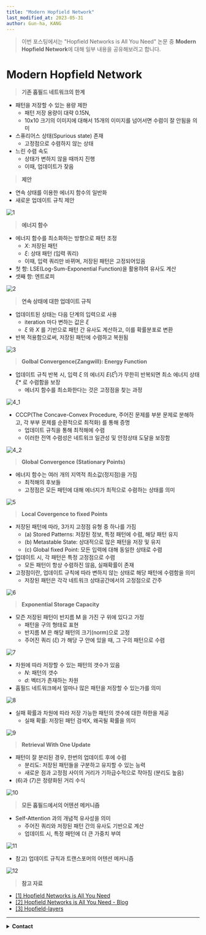 ```yaml
---
title: "Modern Hopfield Network"
last_modified_at: 2023-05-31
author: Gun-ha, KANG
---
```


> 이번 포스팅에서는 "Hopfield Networks is All You Need" 논문 중 **Modern Hopfield Network**에 대해 일부 내용을 공유해보려고 합니다.


# **Modern Hopfield Network**

> **기존 홉필드 네트워크의 한계**  

* 패턴을 저장할 수 있는 용량 제한
  + 패턴 저장 용량이 대략 0.15N,
  + 10x10 크기의 이미지에 대해서 15개의 이미지를 넘어서면 수렴이 잘 안됨을 의미
* 스퓨리어스 상태(Spurious state) 존재
  + 고정점으로 수렴하지 않는 상태
* 느린 수렴 속도
  + 상태가 변하지 않을 때까지 진행
  + 이때, 업데이트가 잦음


> **제안**

* 연속 상태를 이용한 에너지 함수의 일반화
* 새로운 업데이트 규칙 제안

![1](https://github.com/epozen-dt/epozen-dt.github.io/assets/92897860/968e2c1b-932e-4559-a6d4-2d399209bb26)


> **에너지 함수**

* 에너지 함수를 최소화하는 방향으로 패턴 조정
  + $X$: 저장된 패턴
  + $\xi$: 상태 패턴 (입력 쿼리)
  + 이때, 입력 쿼리만 바뀌며, 저장된 패턴은 고정되어있음
* 첫 항: LSE(Log-Sum-Exponential Function)을 활용하여 유사도 계산
* 셋째 항: 엔트로피

![2](https://github.com/epozen-dt/epozen-dt.github.io/assets/92897860/59901767-14f7-4476-ba0c-fa3405d082d9)

> **연속 상태에 대한 업데이트 규칙**

* 업데이트된 상태는 다음 단계의 입력으로 사용
  + iteration 마다 변하는 값은 $\xi$
  + $\xi$ 와 $X$ 를 기반으로 패턴 간 유사도 계산하고, 이를 확률분포로 변환
* 반복 적용함으로써, 저장된 패턴에 수렴하고 복원됨


![3](https://github.com/epozen-dt/epozen-dt.github.io/assets/92897860/5ed34ff2-a203-4ea1-98c2-a7df9a52787c)


> **Golbal Convergence(Zangwill): Energy Function**

* 업데이트 규칙 반복 시, 입력 $\xi$ 의 에너지 $E(\xi^t)$가 무한히 반복되면 최소 에너지 상태 $\xi*$ 로 수렴함을 보장
  + 에너지 함수를 최소화한다는 것은 고정점을 찾는 과정

![4_1](https://github.com/epozen-dt/epozen-dt.github.io/assets/92897860/742136f6-fdaa-4fd2-8cda-ac56a196b3f3)


* CCCP(The Concave-Convex Procedure, 주어진 문제를 부분 문제로 분해하고, 각 부부 문제를 순환적으로 최적화) 를 통해 증명
  + 업데이트 규칙을 통해 최적해에 수렴
  + 이러한 전역 수렴성은 네트워크 일관성 및 안정상태 도달을 보장함

![4_2](https://github.com/epozen-dt/epozen-dt.github.io/assets/92897860/1b900bb8-d3cb-41ec-8a5e-7f7feeaa25c1)



> **Global Convergence (Stationary Points)**

* 에너지 함수는 여러 개의 지역적 최소값(정지점)을 가짐
  + 최적해의 후보들
  + 고정점은 모든 패턴에 대해 에너지가 최적으로 수렴하는 상태를 의미

![5](https://github.com/epozen-dt/epozen-dt.github.io/assets/92897860/94b8efbc-1670-4732-ad72-4ea46ac1aae4)


> **Local Covergence to fixed Points**

* 저장된 패턴에 따라, 3가지 고정점 유형 중 하나를 가짐
  + (a) Stored Patterns: 저장된 정보, 특정 패턴에 수렴, 해당 패턴 유지
  + (b) Metastable State: 상대적으로 많은 패턴을 저장 및 유지
  + (c) Global fixed Point: 모든 입력에 대해 동일한 상태로 수렴
* 업데이트 시, 각 패턴은 특정 고정점으로 수렴
  + 모든 패턴이 항상 수렴하진 않음, 실패확률이 존재
* 고정점이란, 업데이트 규칙에 따라 변하지 않는 상태로 해당 패턴에 수렴함을 의미
  + 저장된 패턴은 각각 네트워크 상태공간에서의 고정점으로 간주


![6](https://github.com/epozen-dt/epozen-dt.github.io/assets/92897860/59c18f09-9422-4056-b7ca-8bf94be61dd2)



> **Exponential Storage Capacity**

* 모즌 저장된 패턴이 반지름 M 을 가진 구 위에 있다고 가정
  + 패턴을 구의 형태로 표현
  + 반지름 M 은 해당 패턴의 크기(norm)으로 고정
  + 주어진 쿼리 ($\xi$) 가 해당 구 안에 있을 때, 그 구의 패턴으로 수렴

![7](https://github.com/epozen-dt/epozen-dt.github.io/assets/92897860/510b8e66-e339-45ce-b83b-c89db5c385d2)

* 차원에 따라 저장할 수 있는 패턴의 갯수가 있음
  + $N$: 패턴의 갯수
  + $d$: 벡터가 존재하는 차원
* 홉필드 네트워크에서 얼마나 많은 패턴을 저장할 수 있는가를 의미

![8](https://github.com/epozen-dt/epozen-dt.github.io/assets/92897860/7f4d5bf7-2062-4584-ab26-baedca1e64f2)

* 실패 확률과 차원에 따라 저장 가능한 패턴의 갯수에 대한 하한을 제공
  + 실패 확률: 저장된 패턴 검색X, 왜곡될 확률을 의미

![9](https://github.com/epozen-dt/epozen-dt.github.io/assets/92897860/fd44e90c-eb6e-4422-971b-bd7e1be20bca)


> **Retrieval With One Update**

* 패턴이 잘 분리된 경우, 한번의 업데이트 후에 수렴
  + 분리도: 저장된 패턴들을 구분하고 유지할 수 있는 능력
  + 새로운 점과 고정점 사이의 거리가 기하급수적으로 작아짐 (분리도 높음)
* (6)과 (7)은 정량화된 거리 수식

![10](https://github.com/epozen-dt/epozen-dt.github.io/assets/92897860/a7537617-bd80-49cb-aae4-e595ad0ee520)

> **모든 홉필드에서의 어텐션 메커니즘**

* Self-Attention 과의 개념적 유사성을 의미
  + 주어진 쿼리와 저장된 패턴 간의 유사도 기반으로 계산
  + 업데이트 시, 특정 패턴에 더 큰 가중치 부여

![11](https://github.com/epozen-dt/epozen-dt.github.io/assets/92897860/773777fd-75b2-4a49-a7da-03abaab8f601)

* 참고) 업데이트 규칙과 트랜스포머의 어텐션 메커니즘

![12](https://github.com/epozen-dt/epozen-dt.github.io/assets/92897860/6d97b78a-2978-48b6-8c68-b4c738f88cd7)


> **참고 자료**  

* [[1] Hopfield Networks is All You Need](https://arxiv.org/abs/2008.02217)  
* [[2] Hopfield Networks is All You Need - Blog](https://ml-jku.github.io/hopfield-layers/)  
* [[3] Hopfield-layers](https://github.com/ml-jku/hopfield-layers)  

---

<details>
  <summary><b>Contact</b></summary>

<b>Author. </b>KangGunha

<b>Email. </b>zxcvbnm9931@epozen.com

</details>
